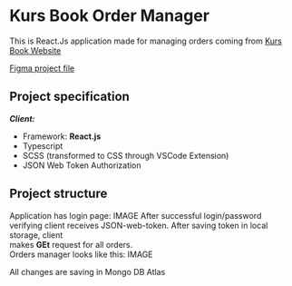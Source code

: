 # Kurs Book Order Manager

This is React.Js application made for managing orders coming from [Kurs Book Website](https://github.com/masleeh/kursbook-website) <br>

[Figma project file](https://www.figma.com/file/5Cf7IdQN7WyEVxPaEVkG2U/%D0%9A%D0%BD%D0%B8%D0%B3%D0%B0-%D0%9A%D1%83%D1%80%D1%81?node-id=175%3A4&t=qzber5mfJO04XkU2-1)

## Project specification

***Client:***

+ Framework: **React.js**
+ Typescript
+ SCSS (transformed to CSS through VSCode Extension)
+ JSON Web Token Authorization

## Project structure

Application has login page:
IMAGE
After successful login/password verifying client receives JSON-web-token. After saving token in local storage, client <br>
makes **GEt** request for all orders.<br>
Orders manager looks like this:
IMAGE <br>

All changes are saving in Mongo DB Atlas